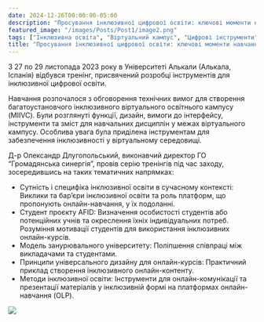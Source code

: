```yaml
---
date: 2024-12-26T00:00:00-05:00
description: "Просування інклюзивної цифрової освіти: ключові моменти навчання MIIVC в Університеті Алькали"
featured_image: "/images/Posts/Post1/image2.png"
tags: ["Інклюзивна освіта", "Віртуальний кампус", "Цифрові інструменти", "Громадянська синергія", "Університет Алькали", "Проєкт AFID", "Онлайн-навчання", "Універсальний дизайн", "Підготовка вчителів"]
title: "Просування інклюзивної цифрової освіти: ключові моменти навчання MIIVC в Університеті Алькали"
---
```


З 27 по 29 листопада 2023 року в Університеті Алькали (Алькала, Іспанія) відбувся тренінг, присвячений розробці інструментів для інклюзивної цифрової освіти.

Навчання розпочалося з обговорення технічних вимог для створення багатоустановчого інклюзивного віртуального освітнього кампусу (MIIVC). Були розглянуті функції, дизайн, вимоги до інтерфейсу, інструменти та зміст для навчальних дисциплін у межах віртуального кампусу. Особлива увага була приділена інструментам для забезпечення інклюзивності у віртуальному середовищі.

Д-р Олександр Длугопольський, виконавчий директор ГО “Громадянська синергія”, провів серію тренінгів під час заходу, зосередившись на таких тематичних напрямках:

- Сутність і специфіка інклюзивної освіти в сучасному контексті: Виклики та бар’єри інклюзивної освіти та роль платформ, що пропонують онлайн-навчання, у їх подоланні.
- Студент проєкту AFID: Визначення особистості студентів або потенційних учнів та окреслення їхніх індивідуальних потреб. Розуміння мотивації студентів для використання інклюзивних онлайн-курсів.
- Модель занурювального університету: Поліпшення співпраці між викладачами та студентами.
- Принципи універсального дизайну для онлайн-курсів: Практичний приклад створення інклюзивного онлайн-контенту.
- Методи інклюзивної освіти: Інструменти для онлайн-комунікації та презентації матеріалів у інклюзивній формі на платформах онлайн-навчання (OLP).<br/>

<img src="/images/Posts/Post1/image1.png"/>

